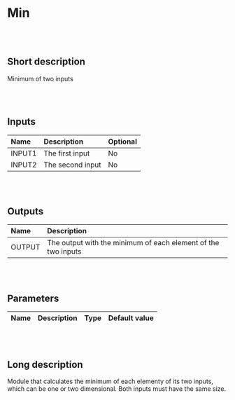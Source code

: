 # Min


<br><br>
## Short description

Minimum of two inputs

<br><br>

## Inputs

|Name|Description|Optional|
|:----|:-----------|:-------|
|INPUT1|The first input|No|
|INPUT2|The second input|No|

<br><br>

## Outputs

|Name|Description|
|:----|:-----------|
|OUTPUT|The output with the minimum of each element of the two inputs|

<br><br>

## Parameters

|Name|Description|Type|Default value|
|:----|:-----------|:----|:-------------|

<br><br>
## Long description
Module that calculates the minimum of each elementy of
		its two inputs, which can be one or two dimensional.
		Both inputs must have the same size.